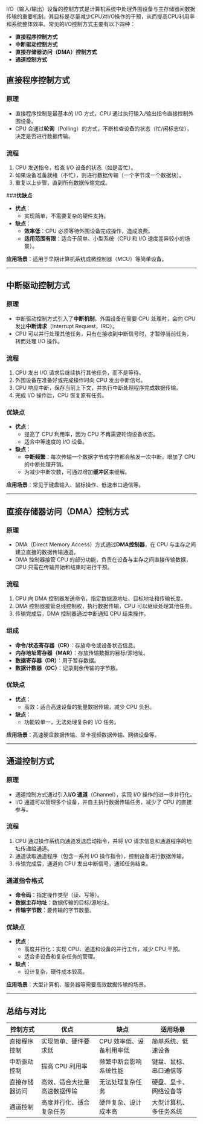 I/O（输入/输出）设备的控制方式是计算机系统中处理外围设备与主存储器间数据传输的重要机制。其目标是尽量减少CPU对I/O操作的干预，从而提高CPU利用率和系统整体效率。常见的I/O控制方式主要有以下四种：

- **直接程序控制方式**
- **中断驱动控制方式**
- **直接存储器访问（DMA）控制方式**
- **通道控制方式**
 
## 直接程序控制方式

### **原理**

- 直接程序控制是最基本的 I/O 方式，CPU 通过执行输入/输出指令直接控制外围设备。
- CPU 会通过**轮询**（Polling）的方式，不断检查设备的状态（忙/闲标志位），决定是否进行数据传输。

### **流程**

1. CPU 发送指令，检查 I/O 设备的状态（如是否忙）。
2. 如果设备准备就绪（不忙），则进行数据传输（一个字节或一个数据块）。
3. 重复以上步骤，直到所有数据传输完成。

###**优缺点**

- **优点**：
    - 实现简单，不需要复杂的硬件支持。
- **缺点**：
    - **效率低**：CPU 必须等待外围设备完成操作，造成浪费。
    - **适用范围有限**：适合于简单、小型系统（CPU 和 I/O 速度差异较小的场景）。
  
 **应用场景**：适用于早期计算机系统或微控制器（MCU）等简单设备。



---

## 中断驱动控制方式

### **原理**
- 中断驱动控制方式引入了**中断机制**，外围设备在需要 CPU 处理时，会向 CPU 发出**中断请求**（Interrupt Request，IRQ）。
- CPU 可以并行处理其他任务，只有在接收到中断信号时，才暂停当前任务，转而处理 I/O 操作。

### **流程**
1. CPU 发出 I/O 请求后继续执行其他任务，而不是等待。
2. 外围设备在准备好或完成操作时向 CPU 发出中断信号。
3. CPU 响应中断，保存当前上下文，并执行中断处理程序完成数据传输。
4. 完成 I/O 操作后，CPU 恢复原有任务。

### **优缺点**
- **优点**：
    - 提高了 CPU 利用率，因为 CPU 不再需要轮询设备状态。
    - 适合中等速度的 I/O 设备。
- **缺点**：
    - **中断频繁**：每次传输一个数据字节或字符都会触发一次中断，增加了 CPU 的中断处理开销。
    - 为减少中断次数，可通过增加**缓冲区**来缓解。

**应用场景**：常见于键盘输入、鼠标操作、低速串口通信等。




---

## **直接存储器访问（DMA）控制方式**

### **原理**
- DMA（Direct Memory Access）方式通过**DMA控制器**，在 CPU 与主存之间建立直接的数据传输通道。
- DMA 控制器接管 CPU 的部分功能，负责在设备与主存之间直接传输数据，CPU 只需在传输开始和结束时进行干预。

### **流程**
1. CPU 向 DMA 控制器发送命令，指定数据源地址、目标地址和传输长度。
2. DMA 控制器接管总线控制权，执行数据传输，CPU 可以继续处理其他任务。
3. 传输完成后，DMA 控制器通过中断通知 CPU 结束操作。

### **组成**
- **命令/状态寄存器（CR）**：存放命令或设备状态信息。
- **内存地址寄存器（MAR）**：存放传输数据的目标/源地址。
- **数据寄存器（DR）**：用于暂存数据。
- **数据计数器（DC）**：记录剩余传输的字节数。

### **优缺点**
- **优点**：
    - 高效：适合高速设备的批量数据传输，减少 CPU 负担。
- **缺点**：
    - 功能较单一，无法处理复杂的 I/O 任务。

 **应用场景**：高速硬盘数据传输、显卡视频数据传输、网络设备等。




---

## **通道控制方式**

### **原理**
- 通道控制方式通过引入**I/O 通道**（Channel），实现 I/O 操作的进一步并行化。
- I/O 通道可以管理多个设备，并自主执行数据传输任务，减少了 CPU 的直接参与。

### **流程**
1. CPU 通过操作系统向通道发送启动指令，并将 I/O 请求信息和通道程序的地址传递给通道。
2. 通道读取通道程序（包含一系列 I/O 操作指令），控制设备进行数据传输。
3. 传输完成后，通道向 CPU 发出中断信号，通知任务结束。

### **通道指令格式**
- **命令码**：指定操作类型（读、写等）。
- **数据主存地址**：数据传输的目标/源地址。
- **传输字节数**：要传输的字节数量。

### **优缺点**
- **优点**：
    - 高度并行化：实现 CPU、通道和设备的并行工作，减少 CPU 干预。
    - 适合多设备和复杂任务的管理。
- **缺点**：
    - 设计复杂，硬件成本较高。

 **应用场景**：大型计算机、服务器等需要高效数据传输的场景。



---

## 总结与对比

| 控制方式         | 优点                           | 缺点                           | 适用场景                      |
| ---------------- | ------------------------------ | ------------------------------ | ----------------------------- |
| 直接程序控制     | 实现简单、硬件要求低           | CPU 效率低、设备利用率低       | 简单系统、低速设备            |
| 中断驱动控制     | 提高 CPU 利用率                | 频繁中断会影响系统性能         | 键盘、鼠标、串口通信等        |
| 直接存储器访问   | 高效、适合大批量高速数据传输   | 无法处理复杂任务               | 硬盘、显卡、网络设备等        |
| 通道控制         | 高度并行化、适合复杂任务       | 硬件复杂、设计成本高           | 大型计算机、多任务系统        |
